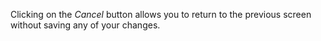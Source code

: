 Clicking on the _Cancel_ button allows you to return to the previous
screen without saving any of your changes.
